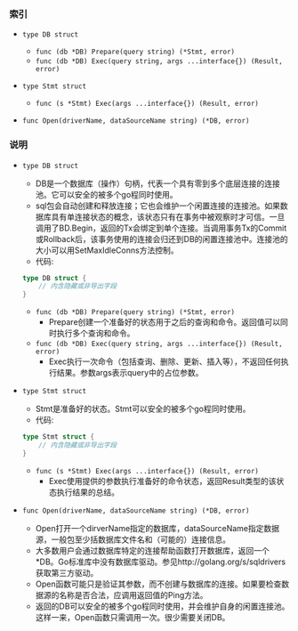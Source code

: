 ### 索引

* `type DB struct`
    * `func (db *DB) Prepare(query string) (*Stmt, error)`
    * `func (db *DB) Exec(query string, args ...interface{}) (Result, error)`

* `type Stmt struct`
    * `func (s *Stmt) Exec(args ...interface{}) (Result, error)`

* `func Open(driverName, dataSourceName string) (*DB, error)`

### 说明

* `type DB struct`
    * DB是一个数据库（操作）句柄，代表一个具有零到多个底层连接的连接池。它可以安全的被多个go程同时使用。
    * sql包会自动创建和释放连接；它也会维护一个闲置连接的连接池。如果数据库具有单连接状态的概念，该状态只有在事务中被观察时才可信。一旦调用了BD.Begin，返回的Tx会绑定到单个连接。当调用事务Tx的Commit或Rollback后，该事务使用的连接会归还到DB的闲置连接池中。连接池的大小可以用SetMaxIdleConns方法控制。
    * 代码:
    ```go
    type DB struct {
        // 内含隐藏或非导出字段
    }
    ```
    * `func (db *DB) Prepare(query string) (*Stmt, error)`
        * Prepare创建一个准备好的状态用于之后的查询和命令。返回值可以同时执行多个查询和命令。
    * `func (db *DB) Exec(query string, args ...interface{}) (Result, error)`
        * Exec执行一次命令（包括查询、删除、更新、插入等），不返回任何执行结果。参数args表示query中的占位参数。

* `type Stmt struct`
    * Stmt是准备好的状态。Stmt可以安全的被多个go程同时使用。
    * 代码:
    ```go
    type Stmt struct {
        // 内含隐藏或非导出字段
    }
    ```
    * `func (s *Stmt) Exec(args ...interface{}) (Result, error)`
        * Exec使用提供的参数执行准备好的命令状态，返回Result类型的该状态执行结果的总结。

* `func Open(driverName, dataSourceName string) (*DB, error)`
    * Open打开一个dirverName指定的数据库，dataSourceName指定数据源，一般包至少括数据库文件名和（可能的）连接信息。
    * 大多数用户会通过数据库特定的连接帮助函数打开数据库，返回一个*DB。Go标准库中没有数据库驱动。参见http://golang.org/s/sqldrivers获取第三方驱动。
    * Open函数可能只是验证其参数，而不创建与数据库的连接。如果要检查数据源的名称是否合法，应调用返回值的Ping方法。
    * 返回的DB可以安全的被多个go程同时使用，并会维护自身的闲置连接池。这样一来，Open函数只需调用一次。很少需要关闭DB。